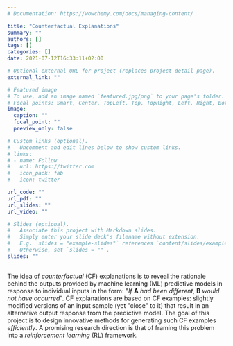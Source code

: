 ```yaml
---
# Documentation: https://wowchemy.com/docs/managing-content/

title: "Counterfactual Explanations"
summary: ""
authors: []
tags: []
categories: []
date: 2021-07-12T16:33:11+02:00

# Optional external URL for project (replaces project detail page).
external_link: ""

# Featured image
# To use, add an image named `featured.jpg/png` to your page's folder.
# Focal points: Smart, Center, TopLeft, Top, TopRight, Left, Right, BottomLeft, Bottom, BottomRight.
image:
  caption: ""
  focal_point: ""
  preview_only: false

# Custom links (optional).
#   Uncomment and edit lines below to show custom links.
# links:
# - name: Follow
#   url: https://twitter.com
#   icon_pack: fab
#   icon: twitter

url_code: ""
url_pdf: ""
url_slides: ""
url_video: ""

# Slides (optional).
#   Associate this project with Markdown slides.
#   Simply enter your slide deck's filename without extension.
#   E.g. `slides = "example-slides"` references `content/slides/example-slides.md`.
#   Otherwise, set `slides = ""`.
slides: ""
---
```

The idea of _counterfactual_ (CF) explanations is to reveal the rationale behind the outputs provided by machine learning (ML) predictive models in response to individual inputs in the form: "_If_ **A** _had been different,_ **B** _would not have occurred_". CF explanations are based on CF examples: slightly modified versions of an input sample (yet "close" to it) that result in an alternative output response from the predictive model. 
The goal of this project is to design innovative methods for generating such CF examples _efficiently_. A promising research direction is that of framing this problem into a _reinforcement learning_ (RL) framework.
